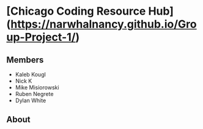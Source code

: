 # [Chicago Coding Resource Hub] (https://narwhalnancy.github.io/Group-Project-1/)

## Members

* Kaleb Kougl
* Nick K
* Mike Misiorowski
* Ruben Negrete
* Dylan White

## About